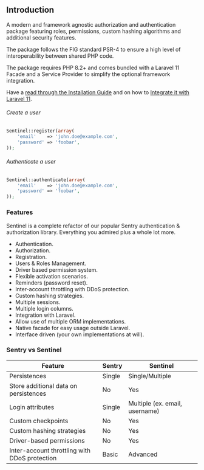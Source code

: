 ## Introduction

A modern and framework agnostic authorization and authentication package featuring roles, permissions, custom hashing algorithms and additional security features.

The package follows the FIG standard PSR-4 to ensure a high level of interoperability between shared PHP code.

The package requires PHP 8.2+ and comes bundled with a Laravel 11 Facade and a Service Provider to simplify the optional framework integration.

Have a [read through the Installation Guide](#installation) and on how to [Integrate it with Laravel 11](#laravel-11).

###### Create a user

```php
Sentinel::register(array(
	'email'    => 'john.doe@example.com',
	'password' => 'foobar',
));
```

###### Authenticate a user

```php
Sentinel::authenticate(array(
	'email'    => 'john.doe@example.com',
	'password' => 'foobar',
));
```

### Features

Sentinel is a complete refactor of our popular Sentry authentication & authorization library. Everything you admired plus a whole lot more.

- Authentication.
- Authorization.
- Registration.
- Users & Roles Management.
- Driver based permission system.
- Flexible activation scenarios.
- Reminders (password reset).
- Inter-account throttling with DDoS protection.
- Custom hashing strategies.
- Multiple sessions.
- Multiple login columns.
- Integration with Laravel.
- Allow use of multiple ORM implementations.
- Native facade for easy usage outside Laravel.
- Interface driven (your own implementations at will).

### Sentry vs Sentinel

Feature                                       | Sentry               | Sentinel
--------------------------------------------- | -------------------- | -------------------------------------------
Persistences                                  | Single               | Single/Multiple
Store additional data on persistences         | No                   | Yes
Login attributes                              | Single               | Multiple (ex. email, username)
Custom checkpoints                            | No                   | Yes
Custom hashing strategies                     | No                   | Yes
Driver-based permissions                      | No                   | Yes
Inter-account throttling with DDoS protection | Basic                | Advanced
